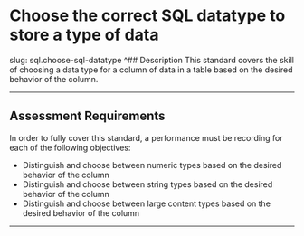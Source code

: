 # Choose the correct SQL datatype to store a type of data

slug: sql.choose-sql-datatype
^## Description
This standard covers the skill of choosing a data type for a column of data in a table based on the desired behavior of the column.

---
## Assessment Requirements
In order to fully cover this standard, a performance must be recording for each of the following objectives:

- Distinguish and choose between numeric types based on the desired behavior of the column
- Distinguish and choose between string types based on the desired behavior of the column
- Distinguish and choose between large content types based on the desired behavior of the column

---
